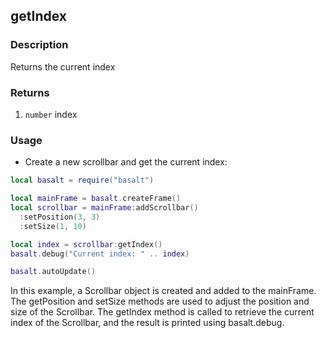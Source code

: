 ## getIndex

### Description

Returns the current index

### Returns

1. `number` index

### Usage

* Create a new scrollbar and get the current index:

```lua
local basalt = require("basalt")

local mainFrame = basalt.createFrame()
local scrollbar = mainFrame:addScrollbar()
  :setPosition(3, 3)
  :setSize(1, 10)

local index = scrollbar:getIndex()
basalt.debug("Current index: " .. index)

basalt.autoUpdate()
```

In this example, a Scrollbar object is created and added to the mainFrame. The getPosition and setSize methods are used to adjust the position and size of the Scrollbar. The getIndex method is called to retrieve the current index of the Scrollbar, and the result is printed using basalt.debug.

